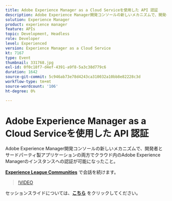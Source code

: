 ```yaml
---
title: Adobe Experience Manager as a Cloud Serviceを使用した API 認証
description: Adobe Experience Manager開発コンソールの新しいメカニズムで、開発者とサードパーティ製アプリケーションの両方でクラウド内のAdobe Experience Managerのインスタンスへの認証が可能になったこと。 このセッションは、Adobe Developers Live コンテンツイベントの一環として提供されました。
solution: Experience Manager
product: experience manager
feature: APIs
topic: Development, Headless
role: Developer
level: Experienced
version: Experience Manager as a Cloud Service
kt: 7167
type: Event
thumbnail: 331768.jpg
exl-id: 0f0c18f7-d4ef-4391-a9f8-5a3c38d779c6
duration: 1642
source-git-commit: 5c946ab73e78d4243ca310032a10bb8e82228c3d
workflow-type: tm+mt
source-wordcount: '106'
ht-degree: 0%

---
```


# Adobe Experience Manager as a Cloud Serviceを使用した API 認証

Adobe Experience Manager開発コンソールの新しいメカニズムで、開発者とサードパーティ製アプリケーションの両方でクラウド内のAdobe Experience Managerのインスタンスへの認証が可能になったこと。

**[Experience League Communities](https://adobe.ly/36Yd3v6)** で会話を続けます。

>[!VIDEO](https://video.tv.adobe.com/v/331768/?quality=12&learn=on&hidetitle=true)

セッションスライドについては、**[こちら](/help/adobe-developers-live/assets/api-authentication.pdf)** をクリックしてください。
